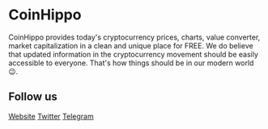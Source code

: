 # CoinHippo
CoinHippo provides today's cryptocurrency prices, charts, value converter, market capitalization in a clean and unique place for FREE. We do believe that updated information in the cryptocurrency movement should be easily accessible to everyone. That's how things should be in our modern world 😉.

## Follow us
[Website](https://coinhippo.io)
[Twitter](https://twitter.com/coinhippoHQ)
[Telegram](https://t.me/CoinHippoChannel)